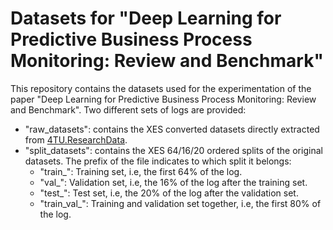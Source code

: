 # Datasets for "Deep Learning for Predictive Business Process Monitoring: Review and Benchmark"

This repository contains the datasets used for the experimentation of the paper "Deep Learning for Predictive Business Process Monitoring: Review and Benchmark". Two different sets of logs are provided:

- "raw_datasets": contains the XES converted datasets directly extracted from [4TU.ResearchData](data.4tu.nl).
- "split_datasets": contains the XES 64/16/20 ordered splits of the original datasets. The prefix of the file indicates to which split it belongs:
  - "train_": Training set, i.e, the first 64% of the log.
  - "val_": Validation set, i.e, the 16% of the log after the training set.
  - "test_": Test set, i.e, the 20% of the log after the validation set.
  - "train_val_": Training and validation set together, i.e, the first 80% of the log.
